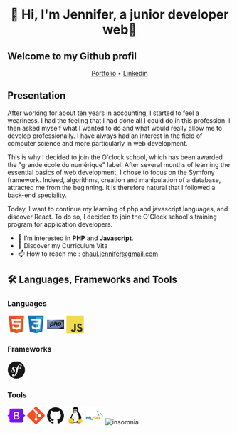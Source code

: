  
<!---![](https://komarev.com/ghpvc/?username=jenniferchaul&color=1a1b27)--->

<!---
jenniferchaul/jenniferchaul is a ✨ special ✨ repository because its `README.md` (this file) appears on your GitHub profile.
You can click the Preview link to take a look at your changes.
--->


<h1 align="center"> 👋 Hi, I'm Jennifer, a junior developer web👋</hi>


## Welcome to my Github profil

<p align="center">
  <a href="/">Portfolio</a> •
  <a href="https://www.linkedin.com/in/jennifer-chaul">Linkedin</a>
</p>

## Presentation

After working for about ten years in accounting, I started to feel a weariness. I had the feeling that I had done all I could do in this profession. I then asked myself what I wanted to do and what would really allow me to develop professionally. I have always had an interest in the field of computer science and more particularly in web development. 

This is why I decided to join the O'clock school, which has been awarded the "grande école du numérique" label.
After several months of learning the essential basics of web development, I chose to focus on the Symfony framework. Indeed, algorithms, creation and manipulation of a database, attracted me from the beginning. It is therefore natural that I followed a back-end speciality.

Today, I want to continue my learning of php and javascript languages, and discover React.
To do so, I decided to join the O'Clock school's training program for application developers.


- 👀 I’m interested in __PHP__ and __Javascript__.
- 🔖 Discover my Curriculum Vita
- 📫 How to reach me : chaul.jennifer@gmail.com

## :hammer_and_wrench: Languages, Frameworks and Tools

### Languages

<div>
  
  <img src="https://github.com/devicons/devicon/blob/master/icons/html5/html5-original.svg" title="html" alt="html" width="40" height="40"/>

  <img src="https://github.com/devicons/devicon/blob/master/icons/css3/css3-original.svg"  title="CSS3" alt="CSS" width="40" height="40"/>
  
  <img src="https://github.com/devicons/devicon/blob/master/icons/php/php-original.svg" title="php" alt="php" width="40" height="40"/>
  
  <img src="https://github.com/devicons/devicon/blob/master/icons/javascript/javascript-original.svg" title="JavaScript" alt="JavaScript" width="40" height="40"/>
  
</div>

### Frameworks

<div>
 
  <img src="https://github.com/devicons/devicon/blob/master/icons/symfony/symfony-original.svg" title="sf" alt="sf" width="40" height="40"/>
  
</div>

### Tools

<div>
  
  <img src="https://github.com/devicons/devicon/blob/master/icons/bootstrap/bootstrap-original.svg" title="Bootstrap" alt="Bootstrap" width="40" height="40"/>
  
  <img src="https://github.com/devicons/devicon/blob/master/icons/git/git-original.svg" title="git" alt="git" width="40" height="40"/>
  
  <img src="https://github.com/devicons/devicon/blob/master/icons/github/github-original.svg" title="github" alt="github" width="40" height="40"/>
  
  <img src="https://github.com/devicons/devicon/blob/master/icons/linux/linux-original.svg" title="linux" alt="linux" width="40" height="40"/>
  
  <img src="https://github.com/devicons/devicon/blob/master/icons/mysql/mysql-original-wordmark.svg" title="mysql" alt="mysql" width="40" height="40"/>
 
  <img src="https://insomnia.rest/images/insomnia-logo.svg" title="insomnia" alt="insomnia"/>
  
</div>



